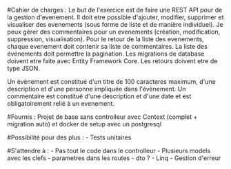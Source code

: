 #Cahier de charges :
Le but de l'exercice est de faire une REST API pour de la gestion d'evenement.
Il doit etre possible d'ajouter, modifier, supprimer et visualiser des evenements (sous forme de liste et de manière individuel).
Je peux gérer des commentaires pour un evenements (création, modification, suppression, visualisation).
Pour le retour de la liste des evenements, chaque evenement doit contenir sa liste de commentaires.
La liste des événements doit permettre la pagination.
Les migrations de database doivent etre faite avec Entity Framework Core.
Les retours doivent etre de type JSON.

Un évènement est constitué d'un titre de 100 caracteres maximum, d'une description et d'une personne impliquée dans l'évènement.
Un commentaire est constitué d'une description et d'une date et est obligatoirement relié à un evenement.

#Fournis :
	Projet de base sans controlleur avec Context (complet + migration auto) et docker de setup avec un postgresql

#Possibilité pour des plus : 
	- Tests unitaires
		
#S'attendre à  :
	- Pas tout le code dans le controlleur
	- Plusieurs models avec les clefs
	- parametres dans les routes
	- dto ?
	- Linq
	- Gestion d'erreur

